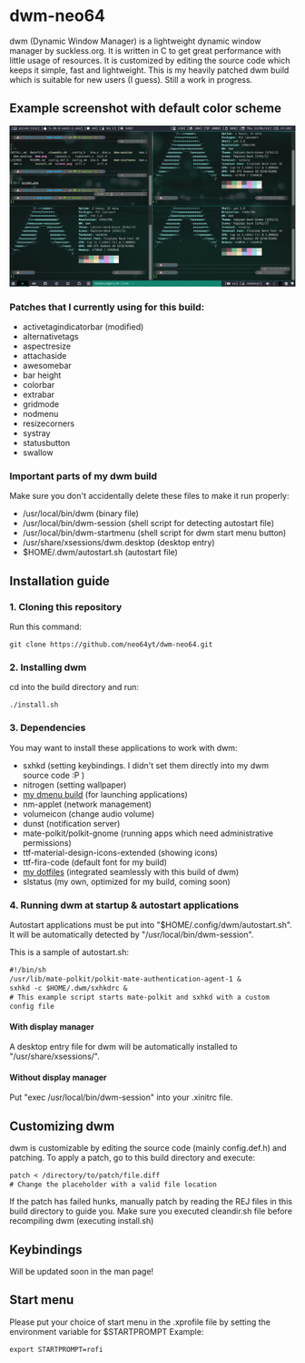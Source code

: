 # dwm-neo64
dwm (Dynamic Window Manager) is a lightweight dynamic window manager by suckless.org. It is written in C to get great performance with little usage of resources. It is customized by editing the source code which keeps it simple, fast and lightweight. This is my heavily patched dwm build which is suitable for new users (I guess). Still a work in progress.

## Example screenshot with default color scheme
![screenshot](screen.png)

### Patches that I currently using for this build:
* activetagindicatorbar (modified)
* alternativetags
* aspectresize
* attachaside
* awesomebar
* bar height
* colorbar
* extrabar
* gridmode
* nodmenu
* resizecorners
* systray
* statusbutton
* swallow

### Important parts of my dwm build 
Make sure you don't accidentally delete these files to make it run properly:

* /usr/local/bin/dwm (binary file)
* /usr/local/bin/dwm-session (shell script for detecting autostart file)
* /usr/local/bin/dwm-startmenu (shell script for dwm start menu button)
* /usr/share/xsessions/dwm.desktop (desktop entry)
* $HOME/.dwm/autostart.sh (autostart file)

## Installation guide

### 1. Cloning this repository
Run this command:
```
git clone https://github.com/neo64yt/dwm-neo64.git
```

### 2. Installing dwm
cd into the build directory and run:
```
./install.sh
```

### 3. Dependencies
You may want to install these applications to work with dwm:
* sxhkd (setting keybindings. I didn't set them directly into my dwm source code :P )
* nitrogen (setting wallpaper)
* [my dmenu build](https://github.com/neo64yt/dmenu-neo64/) (for launching applications)
* nm-applet (network management)
* volumeicon (change audio volume)
* dunst (notification server)
* mate-polkit/polkit-gnome (running apps which need administrative permissions)
* ttf-material-design-icons-extended (showing icons)
* ttf-fira-code (default font for my build)
* [my dotfiles](https://github.com/neo64yt/dotfiles/) (integrated seamlessly with this build of dwm)
* slstatus (my own, optimized for my build, coming soon)

### 4. Running dwm at startup & autostart applications
Autostart applications must be put into "$HOME/.config/dwm/autostart.sh". It will be automatically detected by "/usr/local/bin/dwm-session".

This is a sample of autostart.sh:
```
#!/bin/sh
/usr/lib/mate-polkit/polkit-mate-authentication-agent-1 &
sxhkd -c $HOME/.dwm/sxhkdrc &
# This example script starts mate-polkit and sxhkd with a custom config file
```

#### With display manager
A desktop entry file for dwm will be automatically installed to "/usr/share/xsessions/".

#### Without display manager
Put "exec /usr/local/bin/dwm-session" into your .xinitrc file.

## Customizing dwm
dwm is customizable by editing the source code (mainly config.def.h) and patching. To apply a patch, go to this build directory and execute:
```
patch < /directory/to/patch/file.diff
# Change the placeholder with a valid file location
```
If the patch has failed hunks, manually patch by reading the REJ files in this build directory to guide you.
Make sure you executed cleandir.sh file before recompiling dwm (executing install.sh)

## Keybindings
Will be updated soon in the man page!

## Start menu 
Please put your choice of start menu in the .xprofile file by setting the environment variable for $STARTPROMPT
Example:
```
export STARTPROMPT=rofi
```

